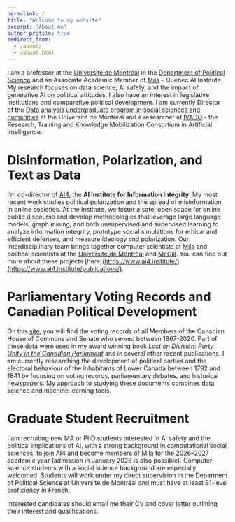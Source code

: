 ```yaml
---
permalink: /
title: "Welcome to my website"
excerpt: "About me"
author_profile: true
redirect_from: 
  - /about/
  - /about.html
---
```


I am a professor at the [Université de Montréal](https://umontreal.ca) in the [Department of Political Science](https://pol.umontreal.ca/english/home/) and an Associate Academic Member of [Mila](https://mila.quebec/en/) - Quebec AI Institute. My research focuses on data science, AI safety, and the impact of generative AI on political attitudes. I also have an interest in legislative institutions and comparative political development. I am currently Director of the [Data analysis undergraduate program in social sciences and humanities](https://admission.umontreal.ca/programmes/microprogramme-de-1er-cycle-en-analyse-des-megadonnees-en-sciences-humaines-et-sociales/) at the Université de Montréal and a researcher at [IVADO](https://ivado.ca/en/) - the Research, Training and Knowledge Mobilization Consortium in Artificial Intelligence.

Disinformation, Polarization, and Text as Data 
======
I’m co-director of [AI4](https://www.ai4.institute/), the **AI Institute for Information Integrity**. My most recent work studies political polarization and the spread of misinformation in online societies. At the Institute, we foster a safe, open space for online public discourse and develop methodologies that leverage large language models, graph mining, and both unsupervised and supervised learning to analyze information integrity, prototype social simulations for ethical and efficient defenses, and measure ideology and polarization. Our interdisciplinary team brings together computer scientists at [Mila](https://mila.quebec/en/) and political scientists at the [Université de Montréal](https://pol.umontreal.ca/accueil/) and [McGill](https://www.mcgill.ca/politicalscience/). You can find out more about these projects [here](https://www.ai4.institute/](https://www.ai4.institute/publications/).

Parliamentary Voting Records and Canadian Political Development 
======
On this [site](https://jf-godbout.github.io/data/), you will find the voting records of all Members of the Canadian House of Commons and Senate who served between 1867-2020. Part of these data were used in my award winning book [*Lost on Division: Party Unity in the Canadian Parliament*](https://utorontopress.com/9781487524753/lost-on-division/) and in several other recent publications. I am currently researching the development of political parties and the electoral behaviour of the inhabitants of Lower Canada between 1792 and 1841 by focusing on voting records, parliamentary debates, and historical newspapers. My approach to studying these documents combines data science and machine learning tools. 

Graduate Student Recruitment 
======
I am recruiting new MA or PhD students interested in AI safety and the political implications of AI, with a strong background in computational social sciences, to join [AI4](https://www.ai4.institute/) and become members of [Mila](https://mila.quebec/en/) for the 2026–2027 academic year (admission in January 2026 is also possible). Computer science students with a social science background are especially welcomed. Students will work under my direct supervision in the Deparment of Political Science at Université de Montréal and must have at least B1-level proficiency in French.

Interested candidates should email me their CV and cover letter outlining their interest and qualifications.





